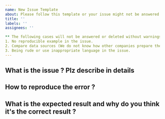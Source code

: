 ```yaml
---
name: New Issue Template
about: Please follow this template or your issue might not be answered
title: ''
labels: ''
assignees: ''

** The following cases will not be answered or deleted without warnings.
1. No reproducible example in the issue.
2. Compare data sources (We do not know how other companies prepare their data so we will not investigate these claims)
3. Being rude or use inappropriate language in the issue.
---
```


## What is the issue ? Plz describe in details

## How to reproduce the error ?

## What is the expected result and why do you think it's the correct result ?


